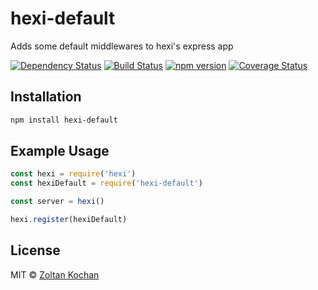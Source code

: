 # hexi-default

Adds some default middlewares to hexi's express app

[![Dependency Status](https://david-dm.org/hexijs/hexi-default/status.svg?style=flat)](https://david-dm.org/hexijs/hexi-default)
[![Build Status](https://travis-ci.org/hexijs/hexi-default.svg?branch=master)](https://travis-ci.org/hexijs/hexi-default)
[![npm version](https://badge.fury.io/js/hexi-default.svg)](http://badge.fury.io/js/hexi-default)
[![Coverage Status](https://coveralls.io/repos/hexijs/hexi-default/badge.svg?branch=master&service=github)](https://coveralls.io/github/hexijs/hexi-default?branch=master)


## Installation

``` bash
npm install hexi-default
```


## Example Usage

``` js
const hexi = require('hexi')
const hexiDefault = require('hexi-default')

const server = hexi()

hexi.register(hexiDefault)
```


## License

MIT © [Zoltan Kochan](https://www.kochan.io)

